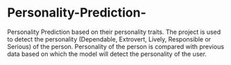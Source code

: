 # Personality-Prediction-
Personality Prediction based on their personality traits. The project is used to detect the personality (Dependable, Extrovert, Lively, Responsible or Serious) of the person. Personality of the person is compared with previous data based on which the model will detect the personality of the user.
